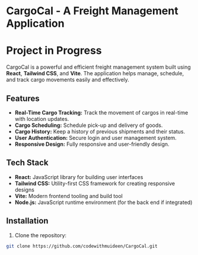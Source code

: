 # CargoCal - A Freight Management Application
# Project in Progress

CargoCal is a powerful and efficient freight management system built using **React**, **Tailwind CSS**, and **Vite**. The application helps manage, schedule, and track cargo movements easily and effectively.

## Features

- **Real-Time Cargo Tracking:** Track the movement of cargos in real-time with location updates.
- **Cargo Scheduling:** Schedule pick-up and delivery of goods.
- **Cargo History:** Keep a history of previous shipments and their status.
- **User Authentication:** Secure login and user management system.
- **Responsive Design:** Fully responsive and user-friendly design.

## Tech Stack

- **React:** JavaScript library for building user interfaces
- **Tailwind CSS:** Utility-first CSS framework for creating responsive designs
- **Vite:** Modern frontend tooling and build tool
- **Node.js:** JavaScript runtime environment (for the back end if integrated)
  
## Installation

1. Clone the repository:

```bash
git clone https://github.com/codewithmuideen/CargoCal.git
